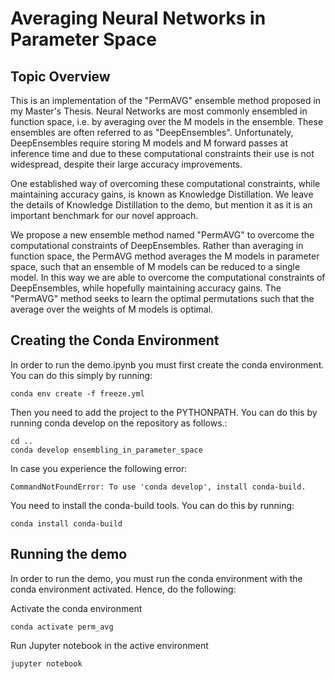 # Averaging Neural Networks in Parameter Space

## Topic Overview

This is an implementation of the "PermAVG" ensemble method proposed in my Master's Thesis. Neural Networks are most commonly ensembled in function space, i.e. by averaging over the M models in the ensemble. These ensembles are often referred to as "DeepEnsembles". Unfortunately, DeepEnsembles require storing M models and M forward passes at inference time and due to these computational constraints their use is not widespread, despite their large accuracy improvements.

One established way of overcoming these computational constraints, while maintaining accuracy gains, is known as Knowledge Distillation. We leave the details of Knowledge Distillation to the demo, but mention it as it is an important benchmark for our novel approach.

We propose a new ensemble method named "PermAVG" to overcome the computational constraints of DeepEnsembles. Rather than averaging in function space, the PermAVG method averages the M models in parameter space, such that an ensemble of M models can be reduced to a single model. In this way we are able to overcome the computational constraints of DeepEnsembles, while hopefully maintaining accuracy gains. The "PermAVG" method seeks to learn the optimal permutations such that the average over the weights of M models is optimal.

## Creating the Conda Environment

In order to run the demo.ipynb you must first create the conda environment. You can do this simply by running:

    conda env create -f freeze.yml

Then you need to add the project to the PYTHONPATH. You can do this by running conda develop on the repository as follows.:

    cd ..
    conda develop ensembling_in_parameter_space

In case you experience the following error:

    CommandNotFoundError: To use 'conda develop', install conda-build.

You need to install the conda-build tools. You can do this by running:

    conda install conda-build

## Running the demo

In order to run the demo, you must run the conda environment with the conda environment activated. Hence, do the following:

Activate the conda environment
    
    conda activate perm_avg

Run Jupyter notebook in the active environment

    jupyter notebook


